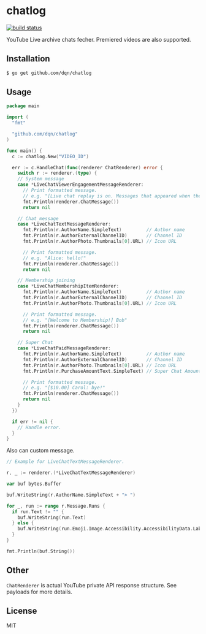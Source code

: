 # chatlog

[![build status](https://github.com/dqn/chatlog/workflows/build/badge.svg)](https://github.com/dqn/chatlog/actions)

YouTube Live archive chats fecher. Premiered videos are also supported.

## Installation

```bash
$ go get github.com/dqn/chatlog
```

## Usage

```go
package main

import (
  "fmt"

  "github.com/dqn/chatlog"
)

func main() {
  c := chatlog.New("VIDEO_ID")

  err := c.HandleChat(func(renderer ChatRenderer) error {
    switch r := renderer.(type) {
    // System message
    case *LiveChatViewerEngagementMessageRenderer:
      // Print formatted message.
      // e.g. "[Live chat replay is on. Messages that appeared when the stream was live will show up here.]"
      fmt.Println(renderer.ChatMessage())
      return nil

    // Chat message
    case *LiveChatTextMessageRenderer:
      fmt.Println(r.AuthorName.SimpleText)         // Author name
      fmt.Println(r.AuthorExternalChannelID)       // Channel ID
      fmt.Println(r.AuthorPhoto.Thumbnails[0].URL) // Icon URL

      // Print formatted message.
      // e.g. "Alice: hello!"
      fmt.Println(renderer.ChatMessage())
      return nil

    // Membership joining
    case *LiveChatMembershipItemRenderer:
      fmt.Println(r.AuthorName.SimpleText)         // Author name
      fmt.Println(r.AuthorExternalChannelID)       // Channel ID
      fmt.Println(r.AuthorPhoto.Thumbnails[0].URL) // Icon URL

      // Print formatted message.
      // e.g. "[Welcome to Membership!] Bob"
      fmt.Println(renderer.ChatMessage())
      return nil

    // Super Chat
    case *LiveChatPaidMessageRenderer:
      fmt.Println(r.AuthorName.SimpleText)         // Author name
      fmt.Println(r.AuthorExternalChannelID)       // Channel ID
      fmt.Println(r.AuthorPhoto.Thumbnails[0].URL) // Icon URL
      fmt.Println(r.PurchaseAmountText.SimpleText) // Super Chat Amount

      // Print formatted message.
      // e.g. "[$10.00] Carol: bye!"
      fmt.Println(renderer.ChatMessage())
      return nil
    }
  })

  if err != nil {
    // Handle error.
  }
}
```

Also can custom message.

```go
// Example for LiveChatTextMessageRenderer.

r, _ := renderer.(*LiveChatTextMessageRenderer)

var buf bytes.Buffer

buf.WriteString(r.AuthorName.SimpleText + "> ")

for _, run := range r.Message.Runs {
  if run.Text != "" {
    buf.WriteString(run.Text)
  } else {
    buf.WriteString(run.Emoji.Image.Accessibility.AccessibilityData.Label)
  }
}

fmt.Println(buf.String())
```

## Other

`ChatRenderer` is actual YouTube private API response structure. See payloads for more details.

## License

MIT
